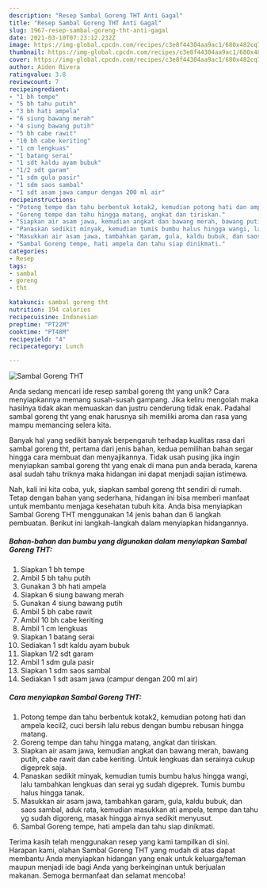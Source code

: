 ```yaml
---
description: "Resep Sambal Goreng THT Anti Gagal"
title: "Resep Sambal Goreng THT Anti Gagal"
slug: 1967-resep-sambal-goreng-tht-anti-gagal
date: 2021-03-10T07:23:12.232Z
image: https://img-global.cpcdn.com/recipes/c3e8f44304aa9ac1/680x482cq70/sambal-goreng-tht-foto-resep-utama.jpg
thumbnail: https://img-global.cpcdn.com/recipes/c3e8f44304aa9ac1/680x482cq70/sambal-goreng-tht-foto-resep-utama.jpg
cover: https://img-global.cpcdn.com/recipes/c3e8f44304aa9ac1/680x482cq70/sambal-goreng-tht-foto-resep-utama.jpg
author: Aiden Rivera
ratingvalue: 3.8
reviewcount: 7
recipeingredient:
- "1 bh tempe"
- "5 bh tahu putih"
- "3 bh hati ampela"
- "6 siung bawang merah"
- "4 siung bawang putih"
- "5 bh cabe rawit"
- "10 bh cabe keriting"
- "1 cm lengkuas"
- "1 batang serai"
- "1 sdt kaldu ayam bubuk"
- "1/2 sdt garam"
- "1 sdm gula pasir"
- "1 sdm saos sambal"
- "1 sdt asam jawa campur dengan 200 ml air"
recipeinstructions:
- "Potong tempe dan tahu berbentuk kotak2, kemudian potong hati dan ampela kecil2, cuci bersih lalu rebus dengan bumbu rebusan hingga matang."
- "Goreng tempe dan tahu hingga matang, angkat dan tiriskan."
- "Siapkan air asam jawa, kemudian angkat dan bawang merah, bawang putih, cabe rawit dan cabe keriting. Untuk lengkuas dan serainya cukup digeprek saja."
- "Panaskan sedikit minyak, kemudian tumis bumbu halus hingga wangi, lalu tambahkan lengkuas dan serai yg sudah digeprek. Tumis bumbu halus hingga tanak."
- "Masukkan air asam jawa, tambahkan garam, gula, kaldu bubuk, dan saos sambal, aduk rata, kemudian masukkan ati ampela, tempe dan tahu yg sudah digoreng, masak hingga airnya sedikit menyusut."
- "Sambal Goreng tempe, hati ampela dan tahu siap dinikmati."
categories:
- Resep
tags:
- sambal
- goreng
- tht

katakunci: sambal goreng tht 
nutrition: 194 calories
recipecuisine: Indonesian
preptime: "PT22M"
cooktime: "PT48M"
recipeyield: "4"
recipecategory: Lunch

---
```



![Sambal Goreng THT](https://img-global.cpcdn.com/recipes/c3e8f44304aa9ac1/680x482cq70/sambal-goreng-tht-foto-resep-utama.jpg)

Anda sedang mencari ide resep sambal goreng tht yang unik? Cara menyiapkannya memang susah-susah gampang. Jika keliru mengolah maka hasilnya tidak akan memuaskan dan justru cenderung tidak enak. Padahal sambal goreng tht yang enak harusnya sih memiliki aroma dan rasa yang mampu memancing selera kita.



Banyak hal yang sedikit banyak berpengaruh terhadap kualitas rasa dari sambal goreng tht, pertama dari jenis bahan, kedua pemilihan bahan segar hingga cara membuat dan menyajikannya. Tidak usah pusing jika ingin menyiapkan sambal goreng tht yang enak di mana pun anda berada, karena asal sudah tahu triknya maka hidangan ini dapat menjadi sajian istimewa.


Nah, kali ini kita coba, yuk, siapkan sambal goreng tht sendiri di rumah. Tetap dengan bahan yang sederhana, hidangan ini bisa memberi manfaat untuk membantu menjaga kesehatan tubuh kita. Anda bisa menyiapkan Sambal Goreng THT menggunakan 14 jenis bahan dan 6 langkah pembuatan. Berikut ini langkah-langkah dalam menyiapkan hidangannya.

<!--inarticleads1-->

##### Bahan-bahan dan bumbu yang digunakan dalam menyiapkan Sambal Goreng THT:

1. Siapkan 1 bh tempe
1. Ambil 5 bh tahu putih
1. Gunakan 3 bh hati ampela
1. Siapkan 6 siung bawang merah
1. Gunakan 4 siung bawang putih
1. Ambil 5 bh cabe rawit
1. Ambil 10 bh cabe keriting
1. Ambil 1 cm lengkuas
1. Siapkan 1 batang serai
1. Sediakan 1 sdt kaldu ayam bubuk
1. Siapkan 1/2 sdt garam
1. Ambil 1 sdm gula pasir
1. Siapkan 1 sdm saos sambal
1. Sediakan 1 sdt asam jawa (campur dengan 200 ml air)




<!--inarticleads2-->

##### Cara menyiapkan Sambal Goreng THT:

1. Potong tempe dan tahu berbentuk kotak2, kemudian potong hati dan ampela kecil2, cuci bersih lalu rebus dengan bumbu rebusan hingga matang.
1. Goreng tempe dan tahu hingga matang, angkat dan tiriskan.
1. Siapkan air asam jawa, kemudian angkat dan bawang merah, bawang putih, cabe rawit dan cabe keriting. Untuk lengkuas dan serainya cukup digeprek saja.
1. Panaskan sedikit minyak, kemudian tumis bumbu halus hingga wangi, lalu tambahkan lengkuas dan serai yg sudah digeprek. Tumis bumbu halus hingga tanak.
1. Masukkan air asam jawa, tambahkan garam, gula, kaldu bubuk, dan saos sambal, aduk rata, kemudian masukkan ati ampela, tempe dan tahu yg sudah digoreng, masak hingga airnya sedikit menyusut.
1. Sambal Goreng tempe, hati ampela dan tahu siap dinikmati.




Terima kasih telah menggunakan resep yang kami tampilkan di sini. Harapan kami, olahan Sambal Goreng THT yang mudah di atas dapat membantu Anda menyiapkan hidangan yang enak untuk keluarga/teman maupun menjadi ide bagi Anda yang berkeinginan untuk berjualan makanan. Semoga bermanfaat dan selamat mencoba!
